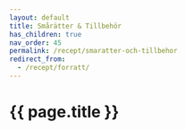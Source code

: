 ```yaml
---
layout: default
title: Smårätter & Tillbehör
has_children: true
nav_order: 45
permalink: /recept/smaratter-och-tillbehor
redirect_from:
  - /recept/forratt/
---
```

# {{ page.title }}
